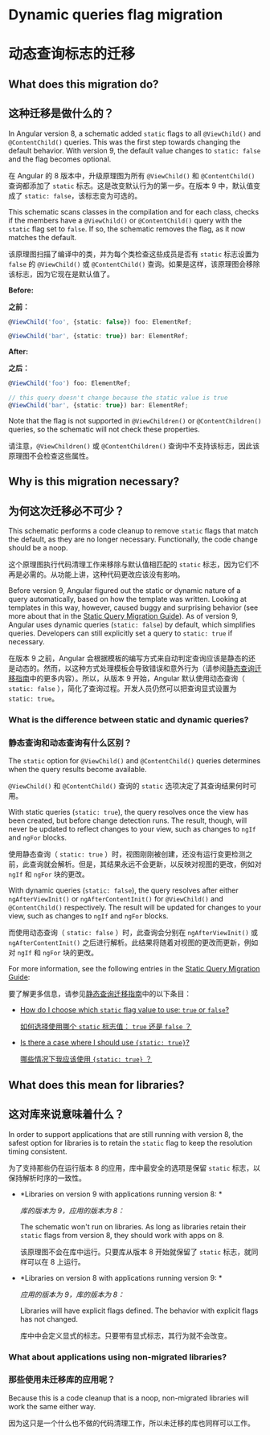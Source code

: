 # Dynamic queries flag migration

# 动态查询标志的迁移

## What does this migration do?

## 这种迁移是做什么的？

In Angular version 8, a schematic added `static` flags to all `@ViewChild()` and `@ContentChild()` queries.
This was the first step towards changing the default behavior.
With version 9, the default value changes to `static: false` and the flag becomes optional.

在 Angular 的 8 版本中，升级原理图为所有 `@ViewChild()` 和 `@ContentChild()` 查询都添加了 `static` 标志。这是改变默认行为的第一步。在版本 9 中，默认值变成了 `static: false`，该标志变为可选的。

This schematic scans classes in the compilation and for each class, checks if the members have a `@ViewChild()` or `@ContentChild()` query with the `static` flag set to `false`.
If so, the schematic removes the flag, as it now matches the default.

该原理图扫描了编译中的类，并为每个类检查这些成员是否有 `static` 标志设置为 `false` 的 `@ViewChild()` 或 `@ContentChild()` 查询。如果是这样，该原理图会移除该标志，因为它现在是默认值了。

**Before:**

**之前：**

```ts
@ViewChild('foo', {static: false}) foo: ElementRef;

@ViewChild('bar', {static: true}) bar: ElementRef;
```

**After:**

**之后：**

```ts
@ViewChild('foo') foo: ElementRef;

// this query doesn't change because the static value is true
@ViewChild('bar', {static: true}) bar: ElementRef;
```

Note that the flag is not supported in `@ViewChildren()` or `@ContentChildren()` queries, so the schematic will not check these properties.

请注意，`@ViewChildren()` 或 `@ContentChildren()` 查询中不支持该标志，因此该原理图不会检查这些属性。

## Why is this migration necessary?

## 为何这次迁移必不可少？

This schematic performs a code cleanup to remove `static` flags that match the default, as they are no longer necessary.
Functionally, the code change should be a noop.

这个原理图执行代码清理工作来移除与默认值相匹配的 `static` 标志，因为它们不再是必需的。从功能上讲，这种代码更改应该没有影响。

Before version 9, Angular figured out the static or dynamic nature of a query automatically, based on how the template was written.
Looking at templates in this way, however, caused buggy and surprising behavior (see more about that in the [Static Query Migration Guide](guide/static-query-migration#what-does-this-flag-mean)).
As of version 9, Angular uses dynamic queries (`static: false`) by default, which simplifies queries.
Developers can still explicitly set a query to `static: true` if necessary.

在版本 9 之前，Angular 会根据模板的编写方式来自动判定查询应该是静态的还是动态的。然而，以这种方式处理模板会导致错误和意外行为（请参阅[静态查询迁移指南](guide/static-query-migration#what-does-this-flag-mean)中的更多内容）。所以，从版本 9 开始，Angular 默认使用动态查询（ `static: false` ），简化了查询过程。开发人员仍然可以把查询显式设置为 `static: true`。

<div class=" alert is-helpful">

### What is the difference between static and dynamic queries?

### 静态查询和动态查询有什么区别？

The `static` option for `@ViewChild()` and `@ContentChild()` queries determines when the query results become available.

`@ViewChild()` 和 `@ContentChild()` 查询的 `static` 选项决定了其查询结果何时可用。

With static queries (`static: true`), the query resolves once the view has been created, but before change detection runs.
The result, though, will never be updated to reflect changes to your view, such as changes to `ngIf` and `ngFor` blocks.

使用静态查询（ `static: true` ）时，视图刚刚被创建，还没有运行变更检测之前，此查询就会解析。但是，其结果永远不会更新，以反映对视图的更改，例如对 `ngIf` 和 `ngFor` 块的更改。

With dynamic queries (`static: false`), the query resolves after either `ngAfterViewInit()` or `ngAfterContentInit()` for `@ViewChild()` and `@ContentChild()` respectively.
The result will be updated for changes to your view, such as changes to `ngIf` and `ngFor` blocks.

而使用动态查询（ `static: false` ）时，此查询会分别在 `ngAfterViewInit()` 或 `ngAfterContentInit()` 之后进行解析。此结果将随着对视图的更改而更新，例如对 `ngIf` 和 `ngFor` 块的更改。

For more information, see the following entries in the
[Static Query Migration Guide](https://angular.io/guide/static-query-migration):

要了解更多信息，请参见[静态查询迁移指南](https://angular.io/guide/static-query-migration)中的以下条目：

* [How do I choose which `static` flag value to use: `true` or `false`?](https://angular.io/guide/static-query-migration#how-do-i-choose-which-static-flag-value-to-use-true-or-false)

  [如何选择使用哪个 `static` 标志值： `true` 还是 `false` ？](https://angular.io/guide/static-query-migration#how-do-i-choose-which-static-flag-value-to-use-true-or-false)

* [Is there a case where I should use `{static: true}`?](https://angular.io/guide/static-query-migration#is-there-a-case-where-i-should-use-static-true)

  [哪些情况下我应该使用 `{static: true}` ？](https://angular.io/guide/static-query-migration#is-there-a-case-where-i-should-use-static-true)

</div>

## What does this mean for libraries?

## 这对库来说意味着什么？

In order to support applications that are still running with version 8, the safest option for libraries is to retain the `static` flag to keep the resolution timing consistent.

为了支持那些仍在运行版本 8 的应用，库中最安全的选项是保留 `static` 标志，以保持解析时序的一致性。

- *Libraries on version 9 with applications running version 8: *

  *库的版本为 9，应用的版本为 8：*

  The schematic won't run on libraries.
  As long as libraries retain their `static` flags from version 8, they should work with apps on 8.

  该原理图不会在库中运行。只要库从版本 8 开始就保留了 `static` 标志，就同样可以在 8 上运行。

- *Libraries on version 8 with applications running version 9: *

  *应用的版本为 9，库的版本为 8：*

  Libraries will have explicit flags defined.
  The behavior with explicit flags has not changed.

  库中中会定义显式的标志。只要带有显式标志，其行为就不会改变。

### What about applications using non-migrated libraries?

### 那些使用未迁移库的应用呢？

Because this is a code cleanup that is a noop, non-migrated libraries will work the same either way.

因为这只是一个什么也不做的代码清理工作，所以未迁移的库也同样可以工作。
